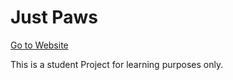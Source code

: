 # Just Paws
[Go to Website](https://firgs.github.io/Final_Project_FEWD/)

<p>This is a student Project for learning purposes only.</p>
